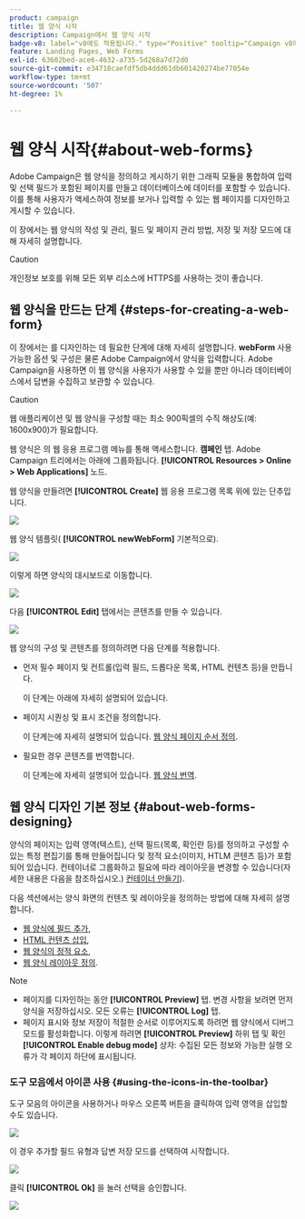 ```yaml
---
product: campaign
title: 웹 양식 시작
description: Campaign에서 웹 양식 시작
badge-v8: label="v8에도 적용됩니다." type="Positive" tooltip="Campaign v8에도 적용됩니다."
feature: Landing Pages, Web Forms
exl-id: 63602bed-ace6-4632-a735-5d268a7d72d0
source-git-commit: e34718caefdf5db4ddd61db601420274be77054e
workflow-type: tm+mt
source-wordcount: '507'
ht-degree: 1%

---
```


# 웹 양식 시작{#about-web-forms}



Adobe Campaign은 웹 양식을 정의하고 게시하기 위한 그래픽 모듈을 통합하여 입력 및 선택 필드가 포함된 페이지를 만들고 데이터베이스에 데이터를 포함할 수 있습니다. 이를 통해 사용자가 액세스하여 정보를 보거나 입력할 수 있는 웹 페이지를 디자인하고 게시할 수 있습니다.

이 장에서는 웹 양식의 작성 및 관리, 필드 및 페이지 관리 방법, 저장 및 저장 모드에 대해 자세히 설명합니다.

>[!CAUTION]
>
>개인정보 보호를 위해 모든 외부 리소스에 HTTPS를 사용하는 것이 좋습니다.

## 웹 양식을 만드는 단계 {#steps-for-creating-a-web-form}

이 장에서는 를 디자인하는 데 필요한 단계에 대해 자세히 설명합니다. **webForm** 사용 가능한 옵션 및 구성은 물론 Adobe Campaign에서 양식을 입력합니다. Adobe Campaign을 사용하면 이 웹 양식을 사용자가 사용할 수 있을 뿐만 아니라 데이터베이스에서 답변을 수집하고 보관할 수 있습니다.

>[!CAUTION]
>
>웹 애플리케이션 및 웹 양식을 구성할 때는 최소 900픽셀의 수직 해상도(예: 1600x900)가 필요합니다.

웹 양식은 의 웹 응용 프로그램 메뉴를 통해 액세스합니다. **캠페인** 탭. Adobe Campaign 트리에서는 아래에 그룹화됩니다. **[!UICONTROL Resources > Online > Web Applications]** 노드.

웹 양식을 만들려면 **[!UICONTROL Create]** 웹 응용 프로그램 목록 위에 있는 단추입니다.

![](assets/webapp_create_new.png)

웹 양식 템플릿( **[!UICONTROL newWebForm]** 기본적으로).

![](assets/s_ncs_admin_survey_select_template.png)

이렇게 하면 양식의 대시보드로 이동합니다.

![](assets/webapp_empty_dashboard.png)

다음 **[!UICONTROL Edit]** 탭에서는 콘텐츠를 만들 수 있습니다.

![](assets/webapp_edit_tab.png)

웹 양식의 구성 및 콘텐츠를 정의하려면 다음 단계를 적용합니다.

* 먼저 필수 페이지 및 컨트롤(입력 필드, 드롭다운 목록, HTML 컨텐츠 등)을 만듭니다.

  이 단계는 아래에 자세히 설명되어 있습니다.

* 페이지 시퀀싱 및 표시 조건을 정의합니다.

  이 단계는에 자세히 설명되어 있습니다. [웹 양식 페이지 순서 정의](defining-web-forms-page-sequencing.md).

* 필요한 경우 콘텐츠를 번역합니다.

  이 단계는에 자세히 설명되어 있습니다. [웹 양식 번역](translating-a-web-form.md).

## 웹 양식 디자인 기본 정보 {#about-web-forms-designing}

양식의 페이지는 입력 영역(텍스트), 선택 필드(목록, 확인란 등)를 정의하고 구성할 수 있는 특정 편집기를 통해 만들어집니다 및 정적 요소(이미지, HTLM 콘텐츠 등)가 포함되어 있습니다. 컨테이너로 그룹화하고 필요에 따라 레이아웃을 변경할 수 있습니다(자세한 내용은 다음을 참조하십시오.) [컨테이너 만들기](defining-web-forms-layout.md#creating-containers)).

다음 섹션에서는 양식 화면의 컨텐츠 및 레이아웃을 정의하는 방법에 대해 자세히 설명합니다.

* [웹 양식에 필드 추가](adding-fields-to-a-web-form.md),
* [HTML 컨텐츠 삽입](static-elements-in-a-web-form.md#inserting-html-content),
* [웹 양식의 정적 요소](static-elements-in-a-web-form.md),
* [웹 양식 레이아웃 정의](defining-web-forms-layout.md).

>[!NOTE]
>
>* 페이지를 디자인하는 동안 **[!UICONTROL Preview]** 탭. 변경 사항을 보려면 먼저 양식을 저장하십시오. 모든 오류는 **[!UICONTROL Log]** 탭.
>* 페이지 표시와 정보 저장이 적절한 순서로 이루어지도록 하려면 웹 양식에서 디버그 모드를 활성화합니다. 이렇게 하려면 **[!UICONTROL Preview]** 하위 탭 및 확인 **[!UICONTROL Enable debug mode]** 상자: 수집된 모든 정보와 가능한 실행 오류가 각 페이지 하단에 표시됩니다.
>

### 도구 모음에서 아이콘 사용 {#using-the-icons-in-the-toolbar}

도구 모음의 아이콘을 사용하거나 마우스 오른쪽 버튼을 클릭하여 입력 영역을 삽입할 수도 있습니다.

![](assets/s_ncs_admin_webform_add_selection.png)

이 경우 추가할 필드 유형과 답변 저장 모드를 선택하여 시작합니다.

![](assets/s_ncs_admin_webform_select_storage.png)

클릭 **[!UICONTROL Ok]** 을 눌러 선택을 승인합니다.

![](assets/s_ncs_admin_webform_confirm_storage.png)
